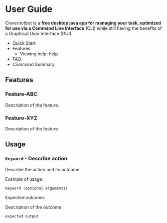 # User Guide
Clevernotbot is a **free desktop java app for managing your task, optimized for use via a Command Line Interface** (CLI) while still having the benefits of a Graphical User Interface (GUI).

- Quick Start
- Features
    - Viewing help: help
- FAQ
- Command Summary
## Features 

### Feature-ABC

Description of the feature.

### Feature-XYZ

Description of the feature.

## Usage

### `Keyword` - Describe action

Describe the action and its outcome.

Example of usage: 

`keyword (optional arguments)`

Expected outcome:

Description of the outcome.

```
expected output
```
